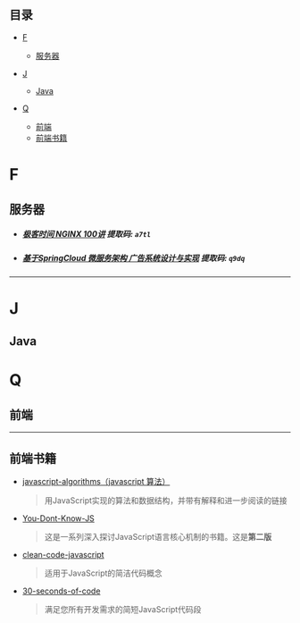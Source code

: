 ## 目录
+ [F](#F)
    - [服务器](#服务器) 
    
+ [J](#J)
    - [Java](#Java)

+ [Q](#Q)
    - [前端](#前端)
    - [前端书籍](#前端书籍)


# F

## 服务器
- ##### [极客时间 NGINX 100讲](https://pan.baidu.com/s/15arxCHr6xKPbAHBruEPdMw)   提取码: `a7tl`  
- ##### [基于SpringCloud 微服务架构 广告系统设计与实现](https://pan.baidu.com/s/1ZQKd762IGVEQ8LDhmmRGRA)   提取码: `q9dq`  

---

# J

## Java

# Q

## 前端 

---

## 前端书籍

- [javascript-algorithms（javascript 算法）](https://github.com/trekhleb/javascript-algorithms)

  > 用JavaScript实现的算法和数据结构，并带有解释和进一步阅读的链接

- [You-Dont-Know-JS](https://github.com/getify/You-Dont-Know-JS)

  > 这是一系列深入探讨JavaScript语言核心机制的书籍。这是**第二版**

- [clean-code-javascript](https://github.com/ryanmcdermott/clean-code-javascript)

  > 适用于JavaScript的简洁代码概念

- [30-seconds-of-code](https://github.com/30-seconds/30-seconds-of-code)

  > 满足您所有开发需求的简短JavaScript代码段



